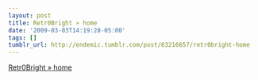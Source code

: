 ```yaml
---
layout: post
title: Retr0Bright » home
date: '2009-03-03T14:19:28-05:00'
tags: []
tumblr_url: http://endemic.tumblr.com/post/83216657/retr0bright-home
---
```

[Retr0Bright » home](http://retr0bright.wikispaces.com/)  
